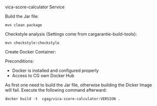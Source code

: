 vica-score-calculator Service

Build the Jar file:

```mvn clean package```

Checkstyle analysis (Settings come from cargarantie-build-tools):

```mvn checkstyle:checkstyle```

Create Docker Container:

Preconditions:

* Docker is installed and configured properly
* Access to CG own Docker Hub

As first one need to build the Jar file, otherwise building the Dicker Image will fail.
Execute the following command afterward:

    docker build -t  cgag/vica-score-calculator:VERSION .
